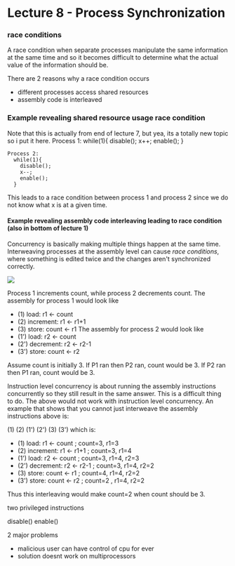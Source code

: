 Lecture 8 - Process Synchronization
=============
### race conditions
A race condition when separate processes manipulate the same information at the same time and so it becomes difficult to determine what the actual value of the information should be.

There are 2 reasons why a race condition occurs
* different processes access shared resources
* assembly code is interleaved

### Example revealing shared resource usage race condition
Note that this is actually from end of lecture 7, but yea, its a totally new topic so i put it here.
    Process 1:
      while(1){
        disable();
        x++;
        enable();
      }

    Process 2:
      while(1){
        disable();
        x--;
        enable();
      }

This leads to a race condition between process 1 and process 2 since we do not know what x is at a given time.


#### Example revealing assembly code interleaving leading to race condition (also in bottom of lecture 1)
Concurrency is basically making multiple things happen at the same time. Interweaving processes at the assembly level can cause *race conditions*, where something is edited twice and the changes aren't synchronized correctly.

![](overall_idea_of_OS/ae8a5fbbd529d0db9f19d2e966265227.png)

Process 1 increments count, while process 2 decrements count.
The assembly for process 1 would look like
* (1) load: r1 <- count
* (2) increment: r1 <- r1+1
* (3) store: count <- r1
The assembly for process 2 would look like
* (1') load: r2 <- count
* (2') decrement: r2 <- r2-1
* (3') store: count <- r2

Assume count is initially 3. If P1 ran then P2 ran, count would be 3. If P2 ran then P1 ran, count would be 3.

Instruction level concurrency is about running the assembly instructions concurrently so they still result in the same answer. This is a difficult thing to do. The above would not work with instruction level concurrency. An example that shows that you cannot just interweave the assembly instructions above is:

(1) (2) (1') (2') (3) (3') which is:
* (1) load: r1 <- count       ; count=3, r1=3
* (2) increment: r1 <- r1+1   ; count=3, r1=4
* (1') load: r2 <- count      ; count=3, r1=4, r2=3
* (2') decrement: r2 <- r2-1  ; count=3, r1=4, r2=2
* (3) store: count <- r1      ; count=4, r1=4, r2=2
* (3') store: count <- r2     ; count=2 , r1=4, r2=2

Thus this interleaving would make count=2 when count should be 3.






two privileged instructions

disable()
enable()




2 major problems
* malicious user can have control of cpu for ever
* solution doesnt work on multiprocessors
